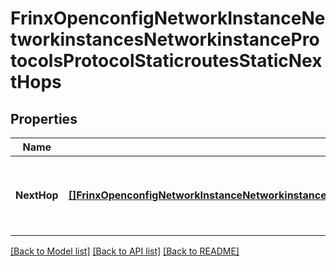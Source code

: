 # FrinxOpenconfigNetworkInstanceNetworkinstancesNetworkinstanceProtocolsProtocolStaticroutesStaticNextHops

## Properties
Name | Type | Description | Notes
------------ | ------------- | ------------- | -------------
**NextHop** | [**[]FrinxOpenconfigNetworkInstanceNetworkinstancesNetworkinstanceProtocolsProtocolStaticroutesStaticNexthopsNextHop**](frinx.openconfig.network.instance.networkinstances.networkinstance.protocols.protocol.staticroutes.static.nexthops.NextHop.md) | Optional[A list of next-hops to be utilised for the static route being specified.] REF:Optional.empty | [optional] [default to null]

[[Back to Model list]](../README.md#documentation-for-models) [[Back to API list]](../README.md#documentation-for-api-endpoints) [[Back to README]](../README.md)


